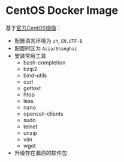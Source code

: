 # CentOS Docker Image

基于[官方CentOS镜像](https://hub.docker.com/_/centos)：
* 配置语言环境为 `zh_CN.UTF-8`
* 配置时区为 `Asia/Shanghai`
* 安装常用工具
  + bash-completion
  + bzip2
  + bind-utils
  + curl
  + gettext
  + htop
  + less
  + nano
  + openssh-clients
  + sudo
  + telnet
  + unzip
  + vim
  + wget
* 升级存在漏洞的软件包

